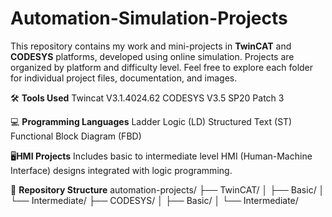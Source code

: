 # Automation-Simulation-Projects
This repository contains my work and mini-projects in **TwinCAT** and **CODESYS** platforms, developed using online simulation. Projects are organized by platform and difficulty level. Feel free to explore each folder for individual project files, documentation, and images.

🛠 **Tools Used**
Twincat V3.1.4024.62
CODESYS V3.5 SP20 Patch 3

💻 **Programming Languages**
Ladder Logic (LD)
Structured Text (ST)
Functional Block Diagram (FBD)

🖥**HMI Projects**
Includes basic to intermediate level HMI (Human-Machine Interface) designs integrated with logic programming.

 📁 **Repository Structure**
automation-projects/ ├── TwinCAT/ │ ├── Basic/ │ └── Intermediate/ ├── CODESYS/ │ ├── Basic/ │ └── Intermediate/
